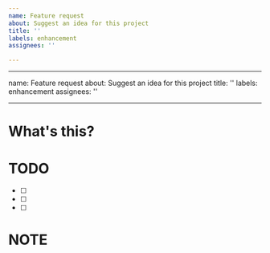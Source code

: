 ```yaml
---
name: Feature request
about: Suggest an idea for this project
title: ''
labels: enhancement
assignees: ''

---
```


---
name: Feature request
about: Suggest an idea for this project
title: ''
labels: enhancement
assignees: ''

---

# What's this?



# TODO

- [ ] 
- [ ] 
- [ ] 

# NOTE

